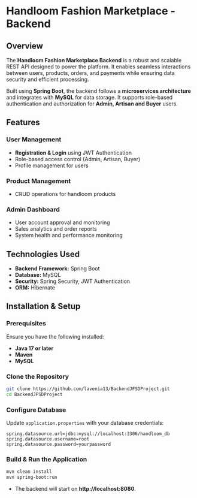 # Handloom Fashion Marketplace - Backend

## Overview
The **Handloom Fashion Marketplace Backend** is a robust and scalable REST API designed to power the platform. It enables seamless interactions between users, products, orders, and payments while ensuring data security and efficient processing.

Built using **Spring Boot**, the backend follows a **microservices architecture** and integrates with **MySQL** for data storage. It supports role-based authentication and authorization for **Admin, Artisan and Buyer** users.

## Features
### User Management
- **Registration & Login** using JWT Authentication
- Role-based access control (Admin, Artisan, Buyer)
- Profile management for users

### Product Management
- CRUD operations for handloom products

### Admin Dashboard
- User account approval and monitoring
- Sales analytics and order reports
- System health and performance monitoring

## Technologies Used
- **Backend Framework:** Spring Boot
- **Database:** MySQL
- **Security:** Spring Security, JWT Authentication
- **ORM:** Hibernate

## Installation & Setup
### Prerequisites
Ensure you have the following installed:
- **Java 17 or later**
- **Maven**
- **MySQL**

### Clone the Repository
```sh
git clone https://github.com/lavenia13/BackendJFSDProject.git
cd BackendJFSDProject
```

### Configure Database
Update `application.properties` with your database credentials:
```properties
spring.datasource.url=jdbc:mysql://localhost:3306/handloom_db
spring.datasource.username=root
spring.datasource.password=yourpassword
```

### Build & Run the Application
```sh
mvn clean install
mvn spring-boot:run
```
- The backend will start on **http://localhost:8080**.


